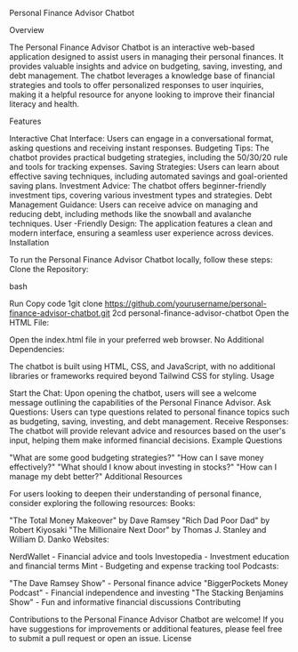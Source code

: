 Personal Finance Advisor Chatbot

Overview

The Personal Finance Advisor Chatbot is an interactive web-based application designed to assist users in managing their personal finances. It provides valuable insights and advice on budgeting, saving, investing, and debt management. The chatbot leverages a knowledge base of financial strategies and tools to offer personalized responses to user inquiries, making it a helpful resource for anyone looking to improve their financial literacy and health.

Features

Interactive Chat Interface: Users can engage in a conversational format, asking questions and receiving instant responses.
Budgeting Tips: The chatbot provides practical budgeting strategies, including the 50/30/20 rule and tools for tracking expenses.
Saving Strategies: Users can learn about effective saving techniques, including automated savings and goal-oriented saving plans.
Investment Advice: The chatbot offers beginner-friendly investment tips, covering various investment types and strategies.
Debt Management Guidance: Users can receive advice on managing and reducing debt, including methods like the snowball and avalanche techniques.
User -Friendly Design: The application features a clean and modern interface, ensuring a seamless user experience across devices.
Installation

To run the Personal Finance Advisor Chatbot locally, follow these steps:
Clone the Repository:

bash

Run
Copy code
1git clone https://github.com/yourusername/personal-finance-advisor-chatbot.git
2cd personal-finance-advisor-chatbot
Open the HTML File:

Open the index.html file in your preferred web browser.
No Additional Dependencies:

The chatbot is built using HTML, CSS, and JavaScript, with no additional libraries or frameworks required beyond Tailwind CSS for styling.
Usage

Start the Chat: Upon opening the chatbot, users will see a welcome message outlining the capabilities of the Personal Finance Advisor.
Ask Questions: Users can type questions related to personal finance topics such as budgeting, saving, investing, and debt management.
Receive Responses: The chatbot will provide relevant advice and resources based on the user's input, helping them make informed financial decisions.
Example Questions

"What are some good budgeting strategies?"
"How can I save money effectively?"
"What should I know about investing in stocks?"
"How can I manage my debt better?"
Additional Resources

For users looking to deepen their understanding of personal finance, consider exploring the following resources:
Books:

"The Total Money Makeover" by Dave Ramsey
"Rich Dad Poor Dad" by Robert Kiyosaki
"The Millionaire Next Door" by Thomas J. Stanley and William D. Danko
Websites:

NerdWallet - Financial advice and tools
Investopedia - Investment education and financial terms
Mint - Budgeting and expense tracking tool
Podcasts:

"The Dave Ramsey Show" - Personal finance advice
"BiggerPockets Money Podcast" - Financial independence and investing
"The Stacking Benjamins Show" - Fun and informative financial discussions
Contributing

Contributions to the Personal Finance Advisor Chatbot are welcome! If you have suggestions for improvements or additional features, please feel free to submit a pull request or open an issue.
License

